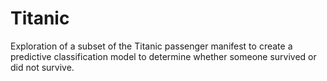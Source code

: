 # Titanic
Exploration of a subset of the Titanic passenger manifest to create a predictive classification model to determine whether someone survived or did not survive.
